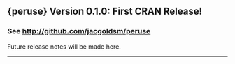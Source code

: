 ## {peruse} Version 0.1.0: First CRAN Release!

### See http://github.com/jacgoldsm/peruse

Future release notes will be  made here.

__________________________________________________________________________________

